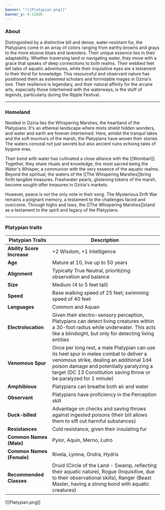 ```yaml
---
banner: "![[Platypian.png]]"
banner_y: 0.11666
---
```

### About

Distinguished by a distinctive bill and dense, water-resistant fur, the Platypians come in an array of colors ranging from earthy browns and grays to the more elusive blues and lavenders. Their unique essence lies in their adaptability. Whether traversing land or navigating water, they move with a grace that speaks of deep connections to both realms. Their webbed feet tell tales of aquatic adventures, while their inquisitive eyes are a testament to their thirst for knowledge. This resourceful and observant nature has positioned them as esteemed scholars and formidable mages in Oziria's lore. Their resilience is legendary, and their natural affinity for the arcane arts, especially those intertwined with the waterways, is the stuff of legends, particularly during the Ripple Festival.

-----
### Homeland

Nestled in Oziria lies the Whispering Marshes, the heartland of the Platypians. It's an ethereal landscape where mists shield hidden wonders, and water and earth are forever intertwined. Here, amidst the tranquil lakes and the soft murmurs of the marsh, the Platypians have woven their stories. The waters conceal not just secrets but also ancient ruins echoing tales of bygone eras.

Their bond with water has cultivated a close alliance with the [[Wombari]]. Together, they share rituals and knowledge, the most sacred being the Water's Whisper, a communion with the very essence of the aquatic realms. Beyond the spiritual, the waters of the [[The Whispering Marshes]]bring forth tangible treasures. Freshwater pearls, glistening tokens of the marsh, become sought-after treasures in Oziria's markets.

However, peace is not the only note in their song. The Mysterious Drift War remains a poignant memory, a testament to the challenges faced and overcome. Through highs and lows, the [[The Whispering Marshes]]stand as a testament to the spirit and legacy of the Platypians.

-----
### Platypian traits

|**Platypian Traits**|**Description**|
|---|---|
|**Ability Score Increase**|+2 Wisdom, +1 Intelligence|
|**Age**|Mature at 10, live up to 50 years|
|**Alignment**|Typically True Neutral, prioritizing observation and balance|
|**Size**|Medium (4 to 5 feet tall)|
|**Speed**|Base walking speed of 25 feet; swimming speed of 40 feet|
|**Languages**|Common and Aquan|
|**Electrolocation**|Given their electro-sensory perception, Platypians can detect living creatures within a 30-foot radius while underwater. This acts like a blindsight, but only for detecting living entities|
|**Venomous Spur**|Once per long rest, a male Platypian can use its heel spur in melee combat to deliver a venomous strike, dealing an additional 1d4 poison damage and potentially paralyzing a target (DC 13 Constitution saving throw or be paralyzed for 1 minute)|
|**Amphibious**|Platypians can breathe both air and water|
|**Observant**|Platypians have proficiency in the Perception skill|
|**Duck-billed**|Advantage on checks and saving throws against ingested poisons (their bill allows them to sift out harmful substances)|
|**Resistances**|Cold resistance, given their insulating fur|
|**Common Names (Male)**|Pylor, Aquin, Merno, Lutro|
|**Common Names (Female)**|Rivela, Lymna, Ondra, Hydris|
|**Recommended Classes**|Druid (Circle of the Land - Swamp, reflecting their aquatic nature), Rogue (Inquisitive, due to their observational skills), Ranger (Beast Master, having a strong bond with aquatic creatures)|

![[Platypian.png]]